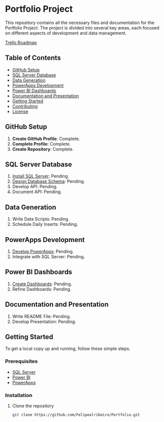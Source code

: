 # Portfolio Project

This repository contains all the necessary files and documentation for the Portfolio Project. The project is divided into several key areas, each focused on different aspects of development and data management.

[Trello Roadmap](https://trello.com/b/JZ1pyVbA/portifolio-project)

## Table of Contents
- [GitHub Setup](#github-setup)
- [SQL Server Database](#sql-server-database)
- [Data Generation](#data-generation)
- [PowerApps Development](#powerapps-development)
- [Power BI Dashboards](#power-bi-dashboards)
- [Documentation and Presentation](#documentation-and-presentation)
- [Getting Started](#getting-started)
- [Contributing](#contributing)
- [License](#license)

## GitHub Setup
1. **Create GitHub Profile**: Complete.
2. **Complete Profile**: Complete.
3. **Create Repository**: Complete.

## SQL Server Database
1. [Install SQL Server](https://docs.microsoft.com/en-us/sql/sql-server/install/sql-server-installation-guide?view=sql-server-ver15): Pending.
2. [Design Database Schema](https://docs.microsoft.com/en-us/sql/relational-databases/databases/database-design?view=sql-server-ver15): Pending.
3. Develop API: Pending.
4. Document API: Pending.

## Data Generation
1. Write Data Scripts: Pending.
2. Schedule Daily Inserts: Pending.

## PowerApps Development
1. [Develop PowerApps](https://docs.microsoft.com/en-us/powerapps/maker/): Pending.
2. Integrate with SQL Server: Pending.

## Power BI Dashboards
1. [Create Dashboards](https://docs.microsoft.com/en-us/power-bi/fundamentals/power-bi-overview): Pending.
2. Refine Dashboards: Pending.

## Documentation and Presentation
1. Write README File: Pending.
2. Develop Presentation: Pending.

## Getting Started
To get a local copy up and running, follow these simple steps.

### Prerequisites
- [SQL Server](https://www.microsoft.com/en-us/sql-server/sql-server-downloads)
- [Power BI](https://powerbi.microsoft.com/)
- [PowerApps](https://powerapps.microsoft.com/)

### Installation
1. Clone the repository
   ```sh
   git clone https://github.com/Felipealribeiro/Portfolio.git
